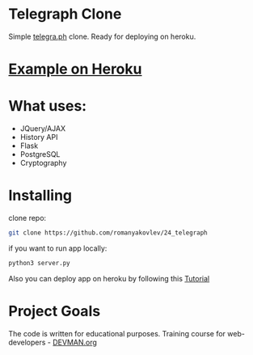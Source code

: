 # Telegraph Clone

Simple [telegra.ph](http://telegra.ph) clone. Ready for deploying on heroku.

# [Example on Heroku](http://warm-cove-24655.herokuapp.com)

# What uses:
- JQuery/AJAX
- History API
- Flask
- PostgreSQL
- Cryptography

# Installing

clone repo:
```sh
git clone https://github.com/romanyakovlev/24_telegraph
```
if you want to run app locally:
```sh
python3 server.py
```
Also you can deploy app on heroku by following this [Tutorial](http://kennmyers.github.io/tutorial/2016/03/11/getting-flask-on-heroku.html)

# Project Goals

The code is written for educational purposes. Training course for web-developers - [DEVMAN.org](https://devman.org)
